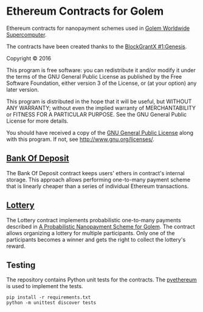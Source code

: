 # Ethereum Contracts for Golem
Ethereum contracts for nanopayment schemes used in [Golem Worldwide Supercomputer](http://golemproject.net).

The contracts have been created thanks to the [BlockGrantX #1:Genesis](http://blockchainlabs.org/blockgrant-x-en).

Copyright © 2016

This program is free software: you can redistribute it and/or modify
it under the terms of the GNU General Public License as published by
the Free Software Foundation, either version 3 of the License, or
(at your option) any later version.

This program is distributed in the hope that it will be useful,
but WITHOUT ANY WARRANTY; without even the implied warranty of
MERCHANTABILITY or FITNESS FOR A PARTICULAR PURPOSE.  See the
GNU General Public License for more details.

You should have received a copy of the [GNU General Public License](LICENSE)
along with this program.  If not, see <http://www.gnu.org/licenses/>.

## [Bank Of Deposit](BankOfDeposit.sol)

The Bank Of Deposit contract keeps users' ethers in contract's internal storage.
This approach allows performing one-to-many payment scheme that is linearly cheaper than
a series of individual Ethereum transactions.

## [Lottery](Lottery.sol)

The Lottery contract implements probabilistic one-to-many payments described in
[A Probabilistic Nanopayment Scheme for Golem](http://golemproject.net/doc/GolemNanopayments.pdf).
The contract allows organizing a lottery for multiple participants.
Only one of the participants becomes a winner and gets the right to collect the lottery's reward.

## Testing

The repository contains Python unit tests for the contracts. The [pyethereum](https://github.com/ethereum/pyethereum) is used to implement the tests.
```
pip install -r requirements.txt
python -m unittest discover tests
```
